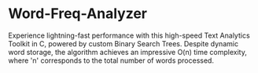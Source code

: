 # Word-Freq-Analyzer
Experience lightning-fast performance with this high-speed Text Analytics Toolkit in C, powered by custom Binary Search Trees. Despite dynamic word storage, the algorithm achieves an impressive O(n) time complexity, where 'n' corresponds to the total number of words processed.
